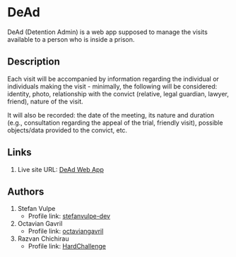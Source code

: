 # DeAd

DeAd (Detention Admin) is a web app supposed to manage the visits available to a person who is inside a prison.

## Description

Each visit will be accompanied by information regarding the individual or individuals making the visit - minimally, the following will be considered: identity, photo, relationship with the convict (relative, legal guardian, lawyer, friend), nature of the visit.

It will also be recorded: the date of the meeting, its nature and duration (e.g., consultation regarding the appeal of the trial, friendly visit), possible objects/data provided to the convict, etc.

## Links

1. Live site URL: [DeAd Web App](https://detentionadmin.stefanvulpe.com/)

## Authors

1. Stefan Vulpe
   - Profile link: [stefanvulpe-dev](https://github.com/stefanvulpe-dev)
2. Octavian Gavril
   - Profile link: [octaviangavril](https://github.com/octaviangavril)
3. Razvan Chichirau
   - Profile link: [HardChallenge](https://github.com/HardChallenge)
